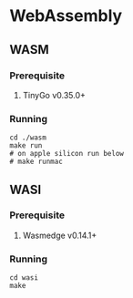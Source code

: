 # WebAssembly

## WASM

### Prerequisite

1. TinyGo v0.35.0+

### Running

```shell
cd ./wasm
make run
# on apple silicon run below
# make runmac
```

## WASI

### Prerequisite

1. Wasmedge v0.14.1+

### Running

```shell
cd wasi
make
```
